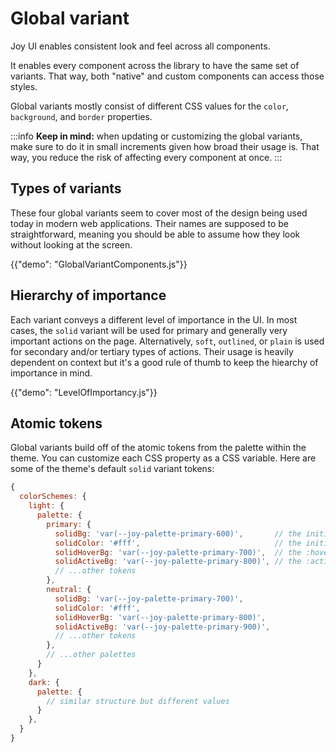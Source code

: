 # Global variant

<p class="description">Joy UI enables consistent look and feel across all components.</p>

<!-- The intention of the page is to describe the overall feature like "what is it?", "what it looks like?", other topics like "The why", "How to customize" etc. should be in another page.  -->

It enables every component across the library to have the same set of variants. That way, both "native" and custom components can access those styles.

Global variants mostly consist of different CSS values for the `color`, `background`, and `border` properties.

:::info
**Keep in mind:** when updating or customizing the global variants, make sure to do it in small increments given how broad their usage is. That way, you reduce the risk of affecting every component at once.
:::

<!-- Add a link to read more detail why we limit to these 3 properties -->

## Types of variants

These four global variants seem to cover most of the design being used today in modern web applications.
Their names are supposed to be straightforward, meaning you should be able to assume how they look without looking at the screen.

<!-- A demo of buttons with all variants -->

{{"demo": "GlobalVariantComponents.js"}}

## Hierarchy of importance

Each variant conveys a different level of importance in the UI.
In most cases, the `solid` variant will be used for primary and generally very important actions on the page.
Alternatively, `soft`, `outlined`, or `plain` is used for secondary and/or tertiary types of actions.
Their usage is heavily dependent on context but it's a good rule of thumb to keep the hiearchy of importance in mind.

<!-- A demo of small UIs that use different components with variants to showcase -->

{{"demo": "LevelOfImportancy.js"}}

## Atomic tokens

Global variants build off of the atomic tokens from the palette within the theme.
You can customize each CSS property as a CSS variable.
Here are some of the theme's default `solid` variant tokens:

```js
{
  colorSchemes: {
    light: {
      palette: {
        primary: {
          solidBg: 'var(--joy-palette-primary-600)',       // the initial background
          solidColor: '#fff',                              // the initial color
          solidHoverBg: 'var(--joy-palette-primary-700)',  // the :hover background
          solidActiveBg: 'var(--joy-palette-primary-800)', // the :active background
          // ...other tokens
        },
        neutral: {
          solidBg: 'var(--joy-palette-primary-700)',
          solidColor: '#fff',
          solidHoverBg: 'var(--joy-palette-primary-800)',
          solidActiveBg: 'var(--joy-palette-primary-900)',
          // ...other tokens
        },
        // ...other palettes
      }
    },
    dark: {
      palette: {
        // similar structure but different values
      }
    },
  }
}
```
